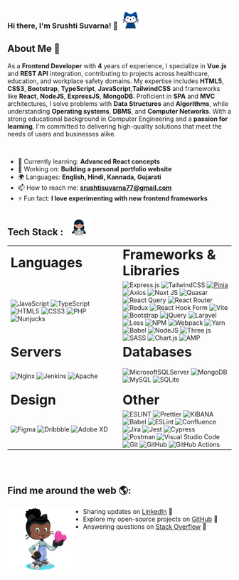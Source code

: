 ### Hi there, I'm Srushti Suvarna!  👋 <img src="https://github.com/Srushti-9/Srushti-9/blob/275db9ae2af87444f8f4dc23f29ddcbe810f71a7/media/mona-whisper.gif" height="50px" width="50px"/>

## About Me 🚀

As a **Frontend Developer** with **4** years of experience, I specialize in **Vue.js** and **REST API** integration, contributing to projects across healthcare, education, and workplace safety domains. My expertise includes **HTML5**, **CSS3**, **Bootstrap**, **TypeScript**, **JavaScript**,**TailwindCSS** and frameworks like **React**, **NodeJS**, **ExpressJS**, **MongoDB**. Proficient in **SPA** and **MVC** architectures, I solve problems with **Data Structures** and **Algorithms**, while understanding **Operating systems**, **DBMS**, and **Computer Networks**. With a strong educational background in Computer Engineering and a **passion for learning**, I'm committed to delivering high-quality solutions that meet the needs of users and businesses alike.

<br/>

- 🌱 Currently learning: **Advanced React concepts**
- 🔭 Working on: **Building a personal portfolio website**
- 🌍 Languages: **English, Hindi, Kannada, Gujarati**
- 📫 How to reach me: **srushtisuvarna77@gmail.com**
- ⚡ Fun fact: **I love experimenting with new frontend frameworks**

## Tech Stack : <img src="https://github.com/Srushti-9/Srushti-9/blob/573d632ede214adebd812864410dd2da80c9f2db/media/girl-coding.gif" height="40px" width="60px" />

<table border="0">
 <tr>
    <td width="50%"><b style="font-size:30px">Languages</b></td>
    <td width="50%"><b style="font-size:30px">Frameworks & Libraries</b></td>
 </tr>
 <tr>
    <td>
    
![JavaScript](https://img.shields.io/badge/javascript-%23323330.svg?style=for-the-badge&logo=javascript&logoColor=%23F7DF1E)
![TypeScript](https://img.shields.io/badge/typescript-%23007ACC.svg?style=for-the-badge&logo=typescript&logoColor=white)
![HTML5](https://img.shields.io/badge/html5-%23E34F26.svg?style=for-the-badge&logo=html5&logoColor=white)
![CSS3](https://img.shields.io/badge/css3-%231572B6.svg?style=for-the-badge&logo=css3&logoColor=white)
![PHP](https://img.shields.io/badge/php-%23777BB4.svg?style=for-the-badge&logo=php&logoColor=white)
![Nunjucks](https://img.shields.io/badge/Nunjucks-1C4913?style=for-the-badge&logo=nunjucks&logoColor=white)
    <!-- Add languages badges here -->
    </td>
    <td>
![Express.js](https://img.shields.io/badge/express.js-%23404d59.svg?style=for-the-badge&logo=express&logoColor=%2361DAFB)
![TailwindCSS](https://img.shields.io/badge/tailwindcss-%2338B2AC.svg?style=for-the-badge&logo=tailwind-css&logoColor=white)
[![Pinia](https://skillicons.dev/icons?i=pinia)](https://skillicons.dev)
![Axios](https://img.shields.io/badge/axios-671ddf?&style=for-the-badge&logo=axios&logoColor=white)
![Nuxt JS](https://img.shields.io/badge/Nuxt-002E3B?style=for-the-badge&logo=nuxt.js&logoColor=#00DC82)
![Quasar](https://img.shields.io/badge/Quasar-16B7FB?style=for-the-badge&logo=quasar&logoColor=black)
![React Query](https://img.shields.io/badge/-React%20Query-FF4154?style=for-the-badge&logo=react%20query&logoColor=white)
![React Router](https://img.shields.io/badge/React_Router-CA4245?style=for-the-badge&logo=react-router&logoColor=white)
![Redux](https://img.shields.io/badge/redux-%23593d88.svg?style=for-the-badge&logo=redux&logoColor=white)
![React Hook Form](https://img.shields.io/badge/React%20Hook%20Form-%23EC5990.svg?style=for-the-badge&logo=reacthookform&logoColor=white)
![Vite](https://img.shields.io/badge/vite-%23646CFF.svg?style=for-the-badge&logo=vite&logoColor=white)
![Bootstrap](https://img.shields.io/badge/bootstrap-%238511FA.svg?style=for-the-badge&logo=bootstrap&logoColor=white)
![jQuery](https://img.shields.io/badge/jquery-%230769AD.svg?style=for-the-badge&logo=jquery&logoColor=white)
![Laravel](https://img.shields.io/badge/laravel-%23FF2D20.svg?style=for-the-badge&logo=laravel&logoColor=white)
![Less](https://img.shields.io/badge/less-2B4C80?style=for-the-badge&logo=less&logoColor=white)
![NPM](https://img.shields.io/badge/NPM-%23CB3837.svg?style=for-the-badge&logo=npm&logoColor=white)
![Webpack](https://img.shields.io/badge/webpack-%238DD6F9.svg?style=for-the-badge&logo=webpack&logoColor=black)
![Yarn](https://img.shields.io/badge/yarn-%232C8EBB.svg?style=for-the-badge&logo=yarn&logoColor=white)
![Babel](https://img.shields.io/badge/Babel-F9DC3E?style=for-the-badge&logo=babel&logoColor=white)
![NodeJS](https://img.shields.io/badge/node.js-6DA55F?style=for-the-badge&logo=node.js&logoColor=white)
![Three js](https://img.shields.io/badge/threejs-black?style=for-the-badge&logo=three.js&logoColor=white)
![SASS](https://img.shields.io/badge/SASS-hotpink.svg?style=for-the-badge&logo=SASS&logoColor=white)
![Chart.js](https://img.shields.io/badge/chart.js-F5788D.svg?style=for-the-badge&logo=chart.js&logoColor=white)
![AMP](https://img.shields.io/badge/Amp-000?style=for-the-badge&logo=amp&logoColor=005AF0)
    <!-- Add framwworks & libraries badges here -->
    </td>
 </tr>
  <tr>
    <td><b style="font-size:30px"> Servers </b></td>
    <td><b style="font-size:30px"> Databases </b></td>
 </tr>
  <tr >
    <td>

![Nginx](https://img.shields.io/badge/nginx-%23009639.svg?style=for-the-badge&logo=nginx&logoColor=white) 
![Jenkins](https://img.shields.io/badge/jenkins-%232C5263.svg?style=for-the-badge&logo=jenkins&logoColor=white) 
![Apache](https://img.shields.io/badge/apache-%23D42029.svg?style=for-the-badge&logo=apache&logoColor=white)
    <!-- Add server badges here -->
    </td>
    <td>
    
![MicrosoftSQLServer](https://img.shields.io/badge/Microsoft%20SQL%20Server-CC2927?style=for-the-badge&logo=microsoft%20sql%20server&logoColor=white) 
![MongoDB](https://img.shields.io/badge/MongoDB-%234ea94b.svg?style=for-the-badge&logo=mongodb&logoColor=white) 
![MySQL](https://img.shields.io/badge/mysql-%2300000f.svg?style=for-the-badge&logo=mysql&logoColor=white) 
![SQLite](https://img.shields.io/badge/sqlite-%2307405e.svg?style=for-the-badge&logo=sqlite&logoColor=white)
    <!-- Add database badges here -->
    </td>
 </tr>
 <tr>
        <td><b style="font-size:30px">Design</b></td>
        <td><b style="font-size:30px">Other</b></td>
 </tr>
 <tr>
        <td>
        
![Figma](https://img.shields.io/badge/figma-%23F24E1E.svg?style=for-the-badge&logo=figma&logoColor=white) 
![Dribbble](https://img.shields.io/badge/Dribbble-EA4C89?style=for-the-badge&logo=dribbble&logoColor=white) 
![Adobe XD](https://img.shields.io/badge/Adobe%20XD-470137?style=for-the-badge&logo=Adobe%20XD&logoColor=#FF61F6)        
            <!-- Add design badges here -->
        </td>
        <td>
![ESLINT](https://img.shields.io/badge/eslint-3A33D1?style=for-the-badge&logo=eslint&logoColor=white)
![Prettier](https://img.shields.io/badge/prettier-1A2C34?style=for-the-badge&logo=prettier&logoColor=F7BA3E)
![KIBANA](https://img.shields.io/badge/kibana-005571.svg?style=for-the-badge&logo=kibana&logoColor=white&color=%23005571) 
![Babel](https://img.shields.io/badge/Babel-F9DC3e?style=for-the-badge&logo=babel&logoColor=black) 
![ESLint](https://img.shields.io/badge/ESLint-4B3263?style=for-the-badge&logo=eslint&logoColor=white) 
![Confluence](https://img.shields.io/badge/confluence-%23172BF4.svg?style=for-the-badge&logo=confluence&logoColor=white) 
![Jira](https://img.shields.io/badge/jira-%230A0FFF.svg?style=for-the-badge&logo=jira&logoColor=white) 
![Jest](https://img.shields.io/badge/-jest-%23C21325?style=for-the-badge&logo=jest&logoColor=white)
![Cypress](https://img.shields.io/badge/Cypress-17202C?style=for-the-badge&logo=cypress&logoColor=white)
![Postman](https://img.shields.io/badge/Postman-FF6C37?style=for-the-badge&logo=postman&logoColor=white)
![Visual Studio Code](https://img.shields.io/badge/Visual%20Studio%20Code-0078d7.svg?style=for-the-badge&logo=visual-studio-code&logoColor=white)
![Git](https://img.shields.io/badge/git-%23F05033.svg?style=for-the-badge&logo=git&logoColor=white)
![GitHub](https://img.shields.io/badge/github-%23121011.svg?style=for-the-badge&logo=github&logoColor=white)
![GitHub Actions](https://img.shields.io/badge/github%20actions-%232671E5.svg?style=for-the-badge&logo=githubactions&logoColor=white)     
            <!-- Add other badges here -->
        </td>
    </tr>
</table>

<br/><br/>

## Find me around the web 🌎: 

<div>
    <img align="left" width="150" height="150" src="https://github.com/Srushti-9/Srushti-9/blob/389cbd0c2d1ff81d8f973297a1504ebf98ff197a/media/octocat-rotating.gif" style="margin-right: 20px;"/>
    <div>
        <ul>
            <li>Sharing updates on <a href="https://linkedin.com/in/srushti-suvarna-vue-developer/">LinkedIn</a> 💼</li>
            <li>Explore my open-source projects on <a href="https://github.com/Srushti-9">GitHub</a> 🐙</li>
            <li>Answering questions on <a href="https://stackoverflow.com/users/12917114/srushti-suvarna">Stack Overflow</a> 🚀</li>
        </ul>
    </div>
</div>


